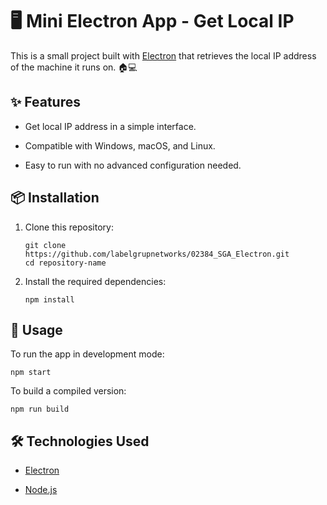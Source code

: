 
# 🖥️ Mini Electron App - Get Local IP

This is a small project built with [Electron](https://www.electronjs.org/) that retrieves the local IP address of the machine it runs on. 🏠💻

## ✨ Features

-   Get local IP address in a simple interface.
    
-   Compatible with Windows, macOS, and Linux.
    
-   Easy to run with no advanced configuration needed.
    

## 📦 Installation

1.  Clone this repository:
    
    ```
    git clone https://github.com/labelgrupnetworks/02384_SGA_Electron.git
    cd repository-name
    ```
    
2.  Install the required dependencies:
    
    ```
    npm install
    ```
    

## 🚀 Usage

To run the app in development mode:

```
npm start
```

To build a compiled version:

```
npm run build
```

## 🛠️ Technologies Used

-   [Electron](https://www.electronjs.org/)
    
-   [Node.js](https://nodejs.org/)
